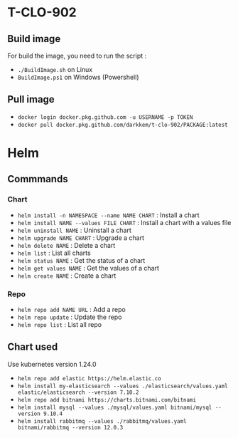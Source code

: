 # T-CLO-902

## Build image
For build the image, you need to run the script : 
- `./BuildImage.sh` on Linux
- `BuildImage.ps1` on Windows (Powershell)

## Pull image

- `docker login docker.pkg.github.com -u USERNAME -p TOKEN`
- `docker pull docker.pkg.github.com/darkkem/t-clo-902/PACKAGE:latest`


# Helm 

## Commmands
### Chart
- `helm install -n NAMESPACE --name NAME CHART` : Install a chart
- `helm install NAME --values FILE CHART` : Install a chart with a values file
- `helm uninstall NAME` : Uninstall a chart
- `helm upgrade NAME CHART` : Upgrade a chart
- `helm delete NAME` : Delete a chart
- `helm list` : List all charts
- `helm status NAME` : Get the status of a chart
- `helm get values NAME` : Get the values of a chart
- `helm create NAME` : Create a chart
### Repo
- `helm repo add NAME URL` : Add a repo
- `helm repo update` : Update the repo
- `helm repo list` : List all repo


## Chart used
Use kubernetes version 1.24.0
- `helm repo add elastic https://helm.elastic.co`
- `helm install my-elasticsearch --values ./elasticsearch/values.yaml elastic/elasticsearch --version 7.10.2`
- `helm repo add bitnami https://charts.bitnami.com/bitnami`
- `helm install mysql --values ./mysql/values.yaml bitnami/mysql --version 9.10.4`
- `helm install rabbitmq --values ./rabbitmq/values.yaml bitnami/rabbitmq --version 12.0.3`